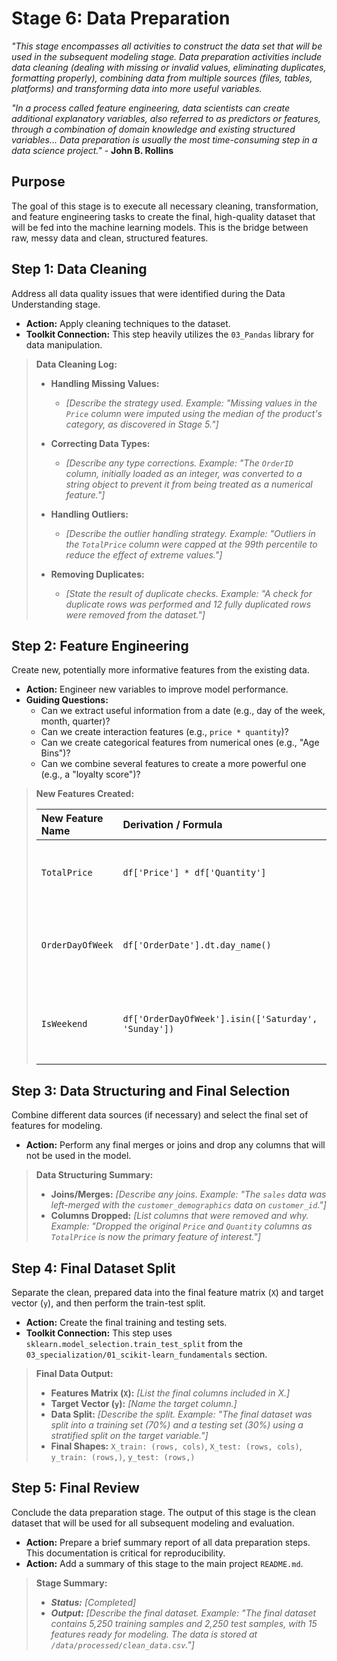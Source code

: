 # Stage 6: Data Preparation
_"This stage encompasses all activities to construct the data set that will be used in the subsequent modeling stage. Data preparation activities include data cleaning (dealing with missing or invalid values, eliminating duplicates, formatting properly), combining data from multiple sources (files, tables, platforms) and transforming data into more useful variables._

_"In a process called feature engineering, data scientists can create additional explanatory variables, also referred to as predictors or features, through a combination of domain knowledge and existing structured variables... Data preparation is usually the most time-consuming step in a data science project."_ - **John B. Rollins**

## Purpose
The goal of this stage is to execute all necessary cleaning, transformation, and feature engineering tasks to create the final, high-quality dataset that will be fed into the machine learning models. This is the bridge between raw, messy data and clean, structured features.


## Step 1: Data Cleaning
Address all data quality issues that were identified during the Data Understanding stage.

* **Action:** Apply cleaning techniques to the dataset.
* **Toolkit Connection:** This step heavily utilizes the `03_Pandas` library for data manipulation.

> **Data Cleaning Log:**
>
> * **Handling Missing Values:**
>   * *[Describe the strategy used. Example: "Missing values in the `Price` column were imputed using the median of the product's category, as discovered in Stage 5."]*
>
> * **Correcting Data Types:**
>   * *[Describe any type corrections. Example: "The `OrderID` column, initially loaded as an integer, was converted to a string object to prevent it from being treated as a numerical feature."]*
>
> * **Handling Outliers:**
>   * *[Describe the outlier handling strategy. Example: "Outliers in the `TotalPrice` column were capped at the 99th percentile to reduce the effect of extreme values."]*
>
> * **Removing Duplicates:**
>   * *[State the result of duplicate checks. Example: "A check for duplicate rows was performed and 12 fully duplicated rows were removed from the dataset."]*


## Step 2: Feature Engineering
Create new, potentially more informative features from the existing data.

* **Action:** Engineer new variables to improve model performance.
* **Guiding Questions:**
    * Can we extract useful information from a date (e.g., day of the week, month, quarter)?
    * Can we create interaction features (e.g., `price * quantity`)?
    * Can we create categorical features from numerical ones (e.g., "Age Bins")?
    * Can we combine several features to create a more powerful one (e.g., a "loyalty score")?

> **New Features Created:**
>
> | New Feature Name | Derivation / Formula | Justification |
> | :--- | :--- | :--- |
> | `TotalPrice` | `df['Price'] * df['Quantity']` | *Represents the total revenue for each transaction.* |
> | `OrderDayOfWeek`| `df['OrderDate'].dt.day_name()` | *To check if sales patterns differ on certain days of the week.* |
> | `IsWeekend` | `df['OrderDayOfWeek'].isin(['Saturday', 'Sunday'])` | *A binary feature to potentially capture a weekend effect.*|


## Step 3: Data Structuring and Final Selection
Combine different data sources (if necessary) and select the final set of features for modeling.

* **Action:** Perform any final merges or joins and drop any columns that will not be used in the model.

> **Data Structuring Summary:**
>
> * **Joins/Merges:** *[Describe any joins. Example: "The `sales` data was left-merged with the `customer_demographics` data on `customer_id`."]*
> * **Columns Dropped:** *[List columns that were removed and why. Example: "Dropped the original `Price` and `Quantity` columns as `TotalPrice` is now the primary feature of interest."]*


## Step 4: Final Dataset Split
Separate the clean, prepared data into the final feature matrix (`X`) and target vector (`y`), and then perform the train-test split.

* **Action:** Create the final training and testing sets.
* **Toolkit Connection:** This step uses `sklearn.model_selection.train_test_split` from the `03_specialization/01_scikit-learn_fundamentals` section.

> **Final Data Output:**
>
> * **Features Matrix (`X`):** *[List the final columns included in X.]*
> * **Target Vector (`y`):** *[Name the target column.]*
> * **Data Split:** *[Describe the split. Example: "The final dataset was split into a training set (70%) and a testing set (30%) using a stratified split on the target variable."]*
> * **Final Shapes:** `X_train: (rows, cols)`, `X_test: (rows, cols)`, `y_train: (rows,)`, `y_test: (rows,)`


## Step 5: Final Review
Conclude the data preparation stage. The output of this stage is the clean dataset that will be used for all subsequent modeling and evaluation.

* **Action:** Prepare a brief summary report of all data preparation steps. This documentation is critical for reproducibility.
* **Action:** Add a summary of this stage to the main project `README.md`.

> **Stage Summary:**
>
> * ***Status:*** *[Completed]*
> * ***Output:*** *[Describe the final dataset. Example: "The final dataset contains 5,250 training samples and 2,250 test samples, with 15 features ready for modeling. The data is stored at `/data/processed/clean_data.csv`."]*